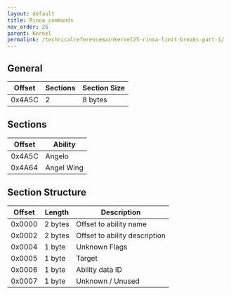 ```yaml
---
layout: default
title: Rinoa commands
nav_order: 26
parent: Kernel
permalink: /technicalreferencemainkernel25-rinoa-limit-breaks-part-1/
---
```


## General

| Offset | Sections | Section Size |
|--------|----------|--------------|
| 0x4A5C | 2        | 8 bytes      |

## Sections

| Offset | Ability    |
|--------|------------|
| 0x4A5C | Angelo     |
| 0x4A64 | Angel Wing |

## Section Structure

| Offset | Length  | Description                   |
|--------|---------|-------------------------------|
| 0x0000 | 2 bytes | Offset to ability name        |
| 0x0002 | 2 bytes | Offset to ability description |
| 0x0004 | 1 byte  | Unknown Flags                 |
| 0x0005 | 1 byte  | Target                        |
| 0x0006 | 1 byte  | Ability data ID               |
| 0x0007 | 1 byte  | Unknown / Unused              |
